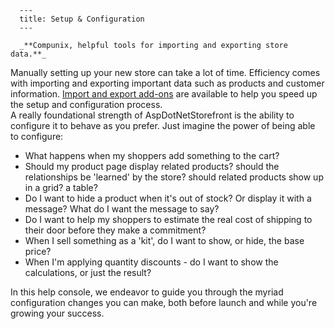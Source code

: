 
      ---
      title: Setup & Configuration
      ---

      _**Compunix, helpful tools for importing and exporting store data.**_  
Manually setting up your new store can take a lot of time. Efficiency comes with importing and exporting important data such as products and customer information. [Import and export add-ons](http://www.ecommercecartmods.com/c-19-importexport-addons.aspx) are available to help you speed up the setup and configuration process.   
A really foundational strength of AspDotNetStorefront is the ability to configure it to behave as you prefer. Just imagine the power of being able to configure:  
  

*   What happens when my shoppers add something to the cart?
*   Should my product page display related products? should the relationships be 'learned' by the store? should related products show up in a grid? a table?
*   Do I want to hide a product when it's out of stock? Or display it with a message? What do I want the message to say?
*   Do I want to help my shoppers to estimate the real cost of shipping to their door before they make a commitment?
*   When I sell something as a 'kit', do I want to show, or hide, the base price?
*   When I'm applying quantity discounts - do I want to show the calculations, or just the result?

  
In this help console, we endeavor to guide you through the myriad configuration changes you can make, both before launch and while you're growing your success.
      